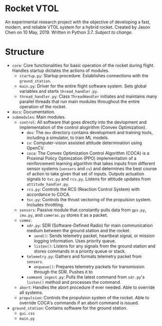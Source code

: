 # Rocket VTOL
An experimental research project with the objective of developing a fast, modern, and reliable VTOL system for a hybrid rocket.
Created by Jason Chen on 10 May, 2019. Written in Python 3.7. *Subject to change.*

# Structure
- `core`: Core functionalities for basic operation of the rocket during flight. Handles startup dictates the actions of modules.
    - `startup.py`: Startup procedure. Establishes connections with the `ground_station`.
    - `main.py`: Driver for the entire flight software system. Sets global variables and starts `thread_handler.py`.
    - `thread_handler.py`: Class `ThreadHandler` initiates and maintains many parallel threads that run main modules throughout the entire operation of the rocket.
- `docs`: Documentation.
- `submodules`: Main modules.
    - `control`: All software that goes directly into the devlopment and implementation of the control alogirithm (Convex Optimization).
        - `dev`: The `dev` directory contains development and training tools, including a simulator, to train ML models.
        - `cv`: Computer-vision assisted attitude determination using OpenCV.
        - `coca`: The Convex Optimization Control Algorithm (COCA) is a Proximal Policy Optimzation (PPO) implementation of a reinforcement learning algorithm that takes inputs from different sensor systems (`sensors` and `cv`) and determines the best course of action to take given that set of inputs. Outputs actuation signals to `tvc.py` and `rcs.py`. Listens for attitude updates from `attitude_handler.py`.
        - `rcs.py`: Controls the RCS (Reaction Control System) with accordance to COCA.
        - `tvc.py`: Controls the thrust vectoring of the propulsion system. Includes throttling.
    - `sensors`: Passive module that constantly pulls data from `gps.py`, `imu.py`, and `cameras.py` stores it as a packet.
    - `comms`:
        - `sdr.py`: SDR (Software-Defined Radio) for main communication medium between the ground station and the rocket.
            - `send()`: Sends telemetry packet, heartbeat signal, or mission logging information. Uses priority queue.
            - `listen()`: Listens for any signals from the ground station and stores commands in a priority queue or stack.
        - `telemetry.py`: Gathers and formats telemetry packet from `sensors`.
            - `enqueue()`: Prepares telemetry packets for transmission through the SDR. Pushes it to
        - `command_ingest.py`: Pulls the latest command from `sdr.py`'s `listen()` method and processes the command.
    - `abort`: Handles the abort procedure if ever needed. Able to override all systems.
    - `propulsion`: Controls the propulsion system of the rocket. Able to override COCA's commands if an abort command is issued. 
- `ground_station`: Contains software for the ground station.
    - `gui.css`
    - `main.py`
